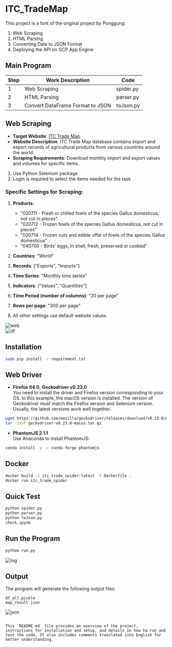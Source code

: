 # ITC_TradeMap

This project is a fork of the original project by Ponggung.

1. Web Scraping
2. HTML Parsing
3. Converting Data to JSON Format
4. Deploying the API on GCP App Engine

## Main Program

| Step | Work Description                   | Code       |
|------|------------------------------------|------------|
| 1    | Web Scraping                       | spider.py  |
| 2    | HTML Parsing                       | parser.py  |
| 3    | Convert DataFrame Format to JSON   | toJson.py  |

## Web Scraping

- **Target Website**: [ITC Trade Map](https://www.trademap.org/Country_SelProduct_TS.aspx)
- **Website Description**: ITC Trade Map database contains import and export records of agricultural products from various countries around the world.
- **Scraping Requirements**: Download monthly import and export values and volumes for specific items.

1. Use Python Selenium package  
2. Login is required to select the items needed for the task

### Specific Settings for Scraping:

1. **Products**:
   - "020711 - Fresh or chilled fowls of the species Gallus domesticus, not cut in pieces"
   - "020712 - Frozen fowls of the species Gallus domesticus, not cut in pieces"
   - "020714 - Frozen cuts and edible offal of fowls of the species Gallus domesticus"
   - "040700 - Birds' eggs, in shell, fresh, preserved or cooked"

2. **Countries**: "World"

3. **Records**: ["Exports", "Imports"]

4. **Time Series**: "Monthly time series"

5. **Indicators**: ["Values", "Quantities"]

6. **Time Period (number of columns)**: "20 per page"

7. **Rows per page**: "300 per page"

8. All other settings use default website values.

![web](img/web.png)  
![df](img/df.png)

## Installation

```bash
sudo pip install -r requirement.txt
```

## Web Driver

- **Firefox 64.0**, **Geckodriver v0.23.0**  
  You need to install the driver and Firefox version corresponding to your OS. In this example, the macOS version is installed. The version of Geckodriver must match the Firefox version and Selenium version. Usually, the latest versions work well together.

```bash
wget https://github.com/mozilla/geckodriver/releases/download/v0.23.0/geckodriver-v0.23.0-macos.tar.gz
tar -zxvf geckodriver-v0.23.0-macos.tar.gz
```

- **PhantomJS 2.1.1**  
  Use Anaconda to install PhantomJS:

```bash
conda install -y -c conda-forge phantomjs
```

## Docker

```bash
docker build -t itc_trade_spider:latest -f Dockerfile .
docker run itc_trade_spider
```

## Quick Test

```bash
python spider.py
python parser.py
python toJson.py
check.ipynb
```

## Run the Program

```bash
python run.py
```

![log](img/log.png)

## Output

The program will generate the following output files:

```
df_all.pickle
map_result.json
```

![json](img/json.png)
```

This `README.md` file provides an overview of the project, instructions for installation and setup, and details on how to run and test the code. It also includes comments translated into English for better understanding.